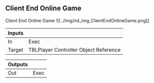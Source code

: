 ## Client End Online Game
Client End Online Game
![[../img/nd_img_ClientEndOnlineGame.png]]

|Inputs||
|--|--|
| In | Exec |
| Target | TBLPlayer Controller Object Reference |

|Outputs||
|--|--|
| Out | Exec |

